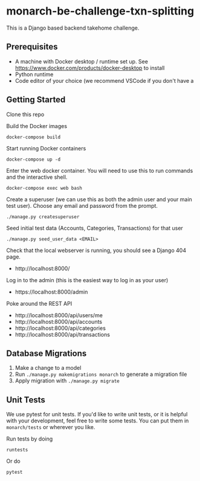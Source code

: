 # monarch-be-challenge-txn-splitting
This is a Django based backend takehome challenge.

## Prerequisites
- A machine with Docker desktop / runtime set up. See https://www.docker.com/products/docker-desktop to install
- Python runtime
- Code editor of your choice (we recommend VSCode if you don't have a 

## Getting Started
Clone this repo

Build the Docker images
```
docker-compose build
```

Start running Docker containers
```
docker-compose up -d
```

Enter the web docker container. You will need to use this to run commands and the interactive shell.
```
docker-compose exec web bash
```

Create a superuser (we can use this as both the admin user and your main test user). Choose any email and password from the prompt.
```
./manage.py createsuperuser
```

Seed initial test data (Accounts, Categories, Transactions) for that user
```
./manage.py seed_user_data <EMAIL>
```

Check that the local webserver is running, you should see a Django 404 page.
- http://localhost:8000/

Log in to the admin (this is the easiest way to log in as your user)
- https://localhost:8000/admin

Poke around the REST API 
- http://localhost:8000/api/users/me
- http://localhost:8000/api/accounts
- http://localhost:8000/api/categories
- http://localhost:8000/api/transactions


## Database Migrations
1. Make a change to a model
2. Run `./manage.py makemigrations monarch` to generate a migration file
3. Apply migration with `./manage.py migrate`

## Unit Tests
We use pytest for unit tests. If you'd like to write unit tests, or it is helpful with your development, feel free to write some tests. You can put them in `monarch/tests` or wherever you like.

Run tests by doing
```
runtests
```

Or do
```
pytest
```
